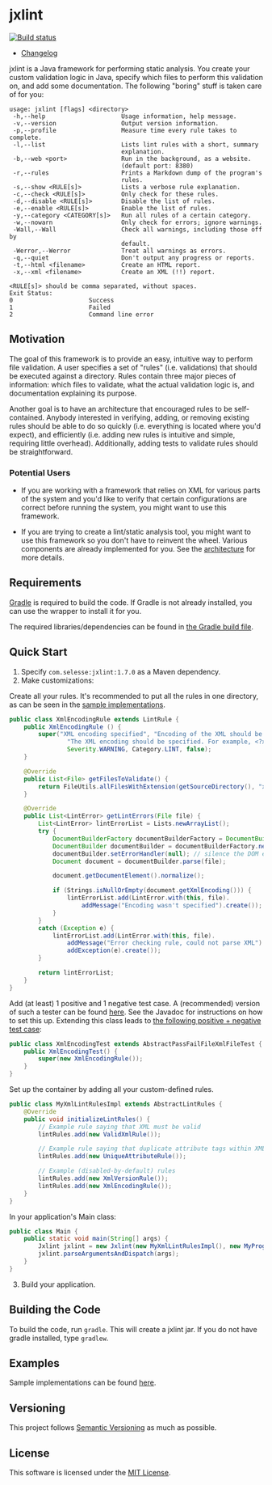 jxlint
======

[![Build status](https://travis-ci.org/selesse/jxlint.png)](https://travis-ci.org/selesse/jxlint)

- [Changelog](CHANGELOG.md)

jxlint is a Java framework for performing static analysis. You create your
custom validation logic in Java, specify which files to perform this
validation on, and add some documentation. The following "boring" stuff is
taken care of for you:

    usage: jxlint [flags] <directory>
     -h,--help                     Usage information, help message.
     -v,--version                  Output version information.
     -p,--profile                  Measure time every rule takes to complete.
     -l,--list                     Lists lint rules with a short, summary
                                   explanation.
     -b,--web <port>               Run in the background, as a website.
                                   (default port: 8380)
     -r,--rules                    Prints a Markdown dump of the program's
                                   rules.
     -s,--show <RULE[s]>           Lists a verbose rule explanation.
     -c,--check <RULE[s]>          Only check for these rules.
     -d,--disable <RULE[s]>        Disable the list of rules.
     -e,--enable <RULE[s]>         Enable the list of rules.
     -y,--category <CATEGORY[s]>   Run all rules of a certain category.
     -w,--nowarn                   Only check for errors; ignore warnings.
     -Wall,--Wall                  Check all warnings, including those off by
                                   default.
     -Werror,--Werror              Treat all warnings as errors.
     -q,--quiet                    Don't output any progress or reports.
     -t,--html <filename>          Create an HTML report.
     -x,--xml <filename>           Create an XML (!!) report.

    <RULE[s]> should be comma separated, without spaces.
    Exit Status:
    0                     Success
    1                     Failed
    2                     Command line error

Motivation
----------

The goal of this framework is to provide an easy, intuitive way to perform
file validation. A user specifies a set of "rules" (i.e. validations) that
should be executed against a directory. Rules contain three major pieces of
information: which files to validate, what the actual validation logic is, and
documentation explaining its purpose.

Another goal is to have an architecture that encouraged rules to be
self-contained. Anybody interested in verifying, adding, or removing existing
rules should be able to do so quickly (i.e. everything is located where you'd
expect), and efficiently (i.e. adding new rules is intuitive and simple,
requiring little overhead). Additionally, adding tests to validate rules
should be straightforward.

### Potential Users

* If you are working with a framework that relies on XML for various parts of
  the system and you'd like to verify that certain configurations are correct
  before running the system, you might want to use this framework.

* If you are trying to create a lint/static analysis tool, you might want
  to use this framework so you don't have to reinvent the wheel. Various
  components are already implemented for you. See the
  [architecture](doc/architecture.md) for more details.

Requirements
------------

[Gradle](http://gradle.org) is required to build the code. If Gradle is not
already installed, you can use the wrapper to install it for you.

The required libraries/dependencies can be found in
[the Gradle build file](build.gradle).

Quick Start
-----------

1. Specify `com.selesse:jxlint:1.7.0` as a Maven dependency.
2. Make customizations:

  Create all your rules. It's recommended to put all the rules in one directory,
  as can be seen in the [sample implementations](src/test/java/com/selesse/jxlint/samplerules).

  ```java
  public class XmlEncodingRule extends LintRule {
      public XmlEncodingRule () {
          super("XML encoding specified", "Encoding of the XML should be specified.",
                  "The XML encoding should be specified. For example, <?xml version=\"1.0\" encoding=\"UTF-8\"?>.",
                  Severity.WARNING, Category.LINT, false);
      }

      @Override
      public List<File> getFilesToValidate() {
          return FileUtils.allFilesWithExtension(getSourceDirectory(), "xml");
      }

      @Override
      public List<LintError> getLintErrors(File file) {
          List<LintError> lintErrorList = Lists.newArrayList();
          try {
              DocumentBuilderFactory documentBuilderFactory = DocumentBuilderFactory.newInstance();
              DocumentBuilder documentBuilder = documentBuilderFactory.newDocumentBuilder();
              documentBuilder.setErrorHandler(null); // silence the DOM error handler
              Document document = documentBuilder.parse(file);

              document.getDocumentElement().normalize();

              if (Strings.isNullOrEmpty(document.getXmlEncoding())) {
                  lintErrorList.add(LintError.with(this, file).
                      addMessage("Encoding wasn't specified").create());
              }
          }
          catch (Exception e) {
              lintErrorList.add(LintError.with(this, file).
                  addMessage("Error checking rule, could not parse XML").
                  addException(e).create());
          }

          return lintErrorList;
      }
  }
  ```

  Add (at least) 1 positive and 1 negative test case. A (recommended) version
  of such a tester can be found [here](src/test/java/com/selesse/jxlint/AbstractPassFailFileTest.java).
  See the Javadoc for instructions on how to set this up. Extending this class leads to
  [the following positive + negative test case](src/test/java/com/selesse/jxlint/samplerulestest/xml/XmlEncodingTest.java):

  ```java
  public class XmlEncodingTest extends AbstractPassFailFileXmlFileTest {
      public XmlEncodingTest() {
          super(new XmlEncodingRule());
      }
  }
  ```

  Set up the container by adding all your custom-defined rules.

  ```java
  public class MyXmlLintRulesImpl extends AbstractLintRules {
      @Override
      public void initializeLintRules() {
          // Example rule saying that XML must be valid
          lintRules.add(new ValidXmlRule());

          // Example rule saying that duplicate attribute tags within XML are bad
          lintRules.add(new UniqueAttributeRule());

          // Example (disabled-by-default) rules
          lintRules.add(new XmlVersionRule());
          lintRules.add(new XmlEncodingRule());
      }
  }
  ```

  In your application's Main class:

  ```java
  public class Main {
      public static void main(String[] args) {
          Jxlint jxlint = new Jxlint(new MyXmlLintRulesImpl(), new MyProgramSettings());
          jxlint.parseArgumentsAndDispatch(args);
      }
  }
  ```

3. Build your application.

Building the Code
-----------------

To build the code, run `gradle`. This will create a jxlint jar. If you do
not have gradle installed, type `gradlew`.

Examples
--------

Sample implementations can be found [here](src/test/java/com/selesse/jxlint/samplerules).

Versioning
----------

This project follows [Semantic Versioning](http://semver.org/) as much as
possible.

License
-------

This software is licensed under the [MIT License](http://en.wikipedia.org/wiki/MIT_License).
